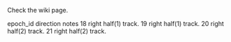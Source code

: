 Check the wiki page. 


epoch_id	direction	notes
18		right		half(1) track.
19		right		half(1) track.
20		right		half(2) track.
21		right		half(2) track.

